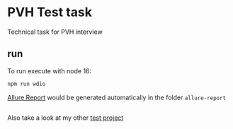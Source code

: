 # PVH Test task

Technical task for PVH interview

## run

To run execute with node 16:

```bash
npm run wdio
```

[Allure Report](allure-report-example/index.html) would be generated automatically in the folder `allure-report`

##

Also take a look at my other [test project](https://github.com/YarLyashenko/ui-api-perf-tests)
